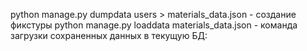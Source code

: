 python manage.py dumpdata users > materials_data.json - создание фикстуры
python manage.py loaddata materials_data.json - команда загрузки сохраненных данных в текущую БД:
